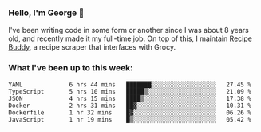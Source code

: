 ### Hello, I'm George 👋

I've been writing code in some form or another since I was about 8 years old, and recently made it my full-time job. On top of this, I maintain [Recipe Buddy](https://github.com/georgegebbett/recipe-buddy), a recipe scraper that interfaces with Grocy.  

<!--
**georgegebbett/georgegebbett** is a ✨ _special_ ✨ repository because its `README.md` (this file) appears on your GitHub profile.

Here are some ideas to get you started:

- 🔭 I’m currently working on ...
- 🌱 I’m currently learning ...
- 👯 I’m looking to collaborate on ...
- 🤔 I’m looking for help with ...
- 💬 Ask me about ...
- 📫 How to reach me: ...
- 😄 Pronouns: ...
- ⚡ Fun fact: ...
-->

### What I've been up to this week:
<!--START_SECTION:waka-->

```text
YAML             6 hrs 44 mins   ███████░░░░░░░░░░░░░░░░░░   27.45 %
TypeScript       5 hrs 10 mins   █████▒░░░░░░░░░░░░░░░░░░░   21.09 %
JSON             4 hrs 15 mins   ████▒░░░░░░░░░░░░░░░░░░░░   17.38 %
Docker           2 hrs 31 mins   ██▓░░░░░░░░░░░░░░░░░░░░░░   10.31 %
Dockerfile       1 hr 32 mins    █▓░░░░░░░░░░░░░░░░░░░░░░░   06.26 %
JavaScript       1 hr 19 mins    █▒░░░░░░░░░░░░░░░░░░░░░░░   05.42 %
```

<!--END_SECTION:waka-->
